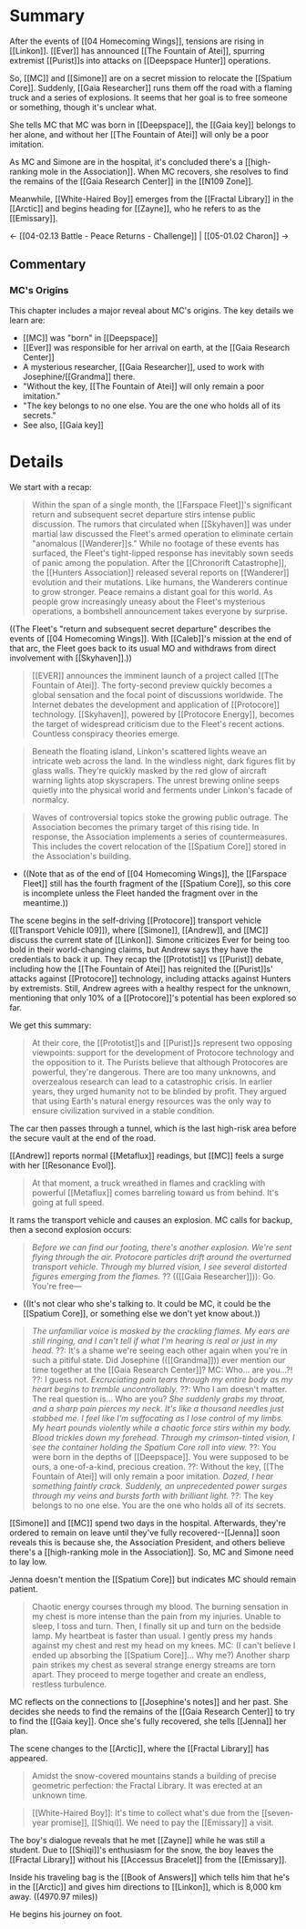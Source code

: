 # Summary
After the events of [[04 Homecoming Wings]], tensions are rising in [[Linkon]]. [[Ever]] has announced [[The Fountain of Atei]], spurring extremist [[Purist]]s into attacks on [[Deepspace Hunter]] operations.

So, [[MC]] and [[Simone]] are on a secret mission to relocate the [[Spatium Core]]. Suddenly, [[Gaia Researcher]] runs them off the road with a flaming truck and a series of explosions. It seems that her goal is to free someone or something, though it's unclear what.

She tells MC that MC was born in [[Deepspace]], the [[Gaia key]] belongs to her alone, and without her [[The Fountain of Atei]] will only be a poor imitation.

As MC and Simone are in the hospital, it's concluded there's a [[high-ranking mole in the Association]]. When MC recovers, she resolves to find the remains of the [[Gaia Research Center]] in the [[N109 Zone]].

Meanwhile, [[White-Haired Boy]] emerges from the [[Fractal Library]] in the [[Arctic]] and begins heading for [[Zayne]], who he refers to as the [[Emissary]].

← [[04-02.13 Battle - Peace Returns - Challenge]] | [[05-01.02 Charon]] →
## Commentary
### MC's Origins
This chapter includes a major reveal about MC's origins. The key details we learn are:
* [[MC]] was "born" in [[Deepspace]]
* [[Ever]] was responsible for her arrival on earth, at the [[Gaia Research Center]]
* A mysterious researcher, [[Gaia Researcher]], used to work with Josephine/[[Grandma]] there.
* "Without the key, [[The Fountain of Atei]] will only remain a poor imitation."
* "The key belongs to no one else. You are the one who holds all of its secrets."
* See also, [[Gaia key]]

# Details
We start with a recap:
> Within the span of a single month, the [[Farspace Fleet]]'s significant return and subsequent secret departure stirs intense public discussion.
> The rumors that circulated when [[Skyhaven]] was under martial law discussed the Fleet's armed operation to eliminate certain "anomalous [[Wanderer]]s."
> While no footage of these events has surfaced, the Fleet's tight-lipped response has inevitably sown seeds of panic among the population.
> After the [[Chronorift Catastrophe]], the [[Hunters Association]] released several reports on [[Wanderer]] evolution and their mutations.
> Like humans, the Wanderers continue to grow stronger. Peace remains a distant goal for this world.
> As people grow increasingly uneasy about the Fleet's mysterious operations, a bombshell announcement takes everyone by surprise.

((The Fleet's "return and subsequent secret departure" describes the events of [[04 Homecoming Wings]]. With [[Caleb]]'s mission at the end of that arc, the Fleet goes back to its usual MO and withdraws from direct involvement with [[Skyhaven]].))

> [[EVER]] announces the imminent launch of a project called [[The Fountain of Atei]].
> The forty-second preview quickly becomes a global sensation and the focal point of discussions worldwide.
> The Internet debates the development and application of [[Protocore]] technology.
> [[Skyhaven]], powered by [[Protocore Energy]], becomes the target of widespread criticism due to the Fleet's recent actions. Countless conspiracy theories emerge.

> Beneath the floating island, Linkon's scattered lights weave an intricate web across the land.
> In the windless night, dark figures flit by glass walls. They're quickly masked by the red glow of aircraft warning lights atop skyscrapers.
> The unrest brewing online seeps quietly into the physical world and ferments under Linkon's facade of normalcy.

> Waves of controversial topics stoke the growing public outrage. The Association becomes the primary target of this rising tide.
> In response, the Association implements a series of countermeasures. This includes the covert relocation of the [[Spatium Core]] stored in the Association's building.
* ((Note that as of the end of [[04 Homecoming Wings]], the [[Farspace Fleet]] still has the fourth fragment of the [[Spatium Core]], so this core is incomplete unless the Fleet handed the fragment over in the meantime.))

The scene begins in the self-driving [[Protocore]] transport vehicle ([[Transport Vehicle I09]]), where [[Simone]], [[Andrew]], and [[MC]] discuss the current state of [[Linkon]]. Simone criticizes Ever for being too bold in their world-changing claims, but Andrew says they have the credentials to back it up. They recap the [[Prototist]] vs [[Purist]] debate, including how the [[The Fountain of Atei]] has reignited the [[Purist]]s' attacks against [[Protocore]] technology, including attacks against Hunters by extremists. Still, Andrew agrees with a healthy respect for the unknown, mentioning that only 10% of a [[Protocore]]'s potential has been explored so far.

We get this summary:
> At their core, the [[Prototist]]s and [[Purist]]s represent two opposing viewpoints: support for the development of Protocore technology and the opposition to it.
> The Purists believe that although Protocores are powerful, they're dangerous. There are too many unknowns, and overzealous research can lead to a catastrophic crisis.
> In earlier years, they urged humanity not to be blinded by profit. They argued that using Earth's natural energy resources was the only way to ensure civilization survived in a stable condition.

The car then passes through a tunnel, which is the last high-risk area before the secure vault at the end of the road.

[[Andrew]] reports normal [[Metaflux]] readings, but [[MC]] feels a surge with her [[Resonance Evol]].
> At that moment, a truck wreathed in flames and crackling with powerful [[Metaflux]] comes barreling toward us from behind. It's going at full speed.

It rams the transport vehicle and causes an explosion. MC calls for backup, then a second explosion occurs:

> *Before we can find our footing, there's another explosion. We're sent flying through the air.*
> *Protocore particles drift around the overturned transport vehicle. Through my blurred vision, I see several distorted figures emerging from the flames.*
> ?? (([[Gaia Researcher]])): Go. You're free—
* ((It's not clear who she's talking to. It could be MC, it could be the [[Spatium Core]], or something else we don't yet know about.))
> *The unfamiliar voice is masked by the crackling flames. My ears are still ringing, and I can't tell if what I'm hearing is real or just in my head.*
> ??: It's a shame we're seeing each other again when you're in such a pitiful state. Did Josephine (([[Grandma]])) ever mention our time together at the [[Gaia Research Center]]? 
> MC: Who... are you...?!
> ??: I guess not.
> *Excruciating pain tears through my entire body as my heart begins to tremble uncontrollably.*
> ??: Who I am doesn't matter. The real question is... Who are you?
> *She suddenly grabs my throat, and a sharp pain pierces my neck. It's like a thousand needles just stabbed me.*
> *I feel like I'm suffocating as I lose control of my limbs. My heart pounds violently while a chaotic force stirs within my body.*
> *Blood trickles down my forehead. Through my crimson-tinted vision, I see the container holding the Spatium Core roll into view.*
> ??: You were born in the depths of [[Deepspace]]. You were supposed to be ours, a one-of-a-kind, precious creation.
> ??: Without the key, [[The Fountain of Atei]] will only remain a poor imitation. 
> *Dazed, I hear something faintly crack. Suddenly, an unprecedented power surges through my veins and bursts forth with brilliant light.*
> ??: The key belongs to no one else. You are the one who holds all of its secrets.

[[Simone]] and [[MC]] spend two days in the hospital. Afterwards, they're ordered to remain on leave until they've fully recovered--[[Jenna]] soon reveals this is because she, the Association President, and others believe there's a [[high-ranking mole in the Association]]. So, MC and Simone need to lay low.

Jenna doesn't mention the [[Spatium Core]] but indicates MC should remain patient.

> Chaotic energy courses through my blood. The burning sensation in my chest is more intense than the pain from my injuries.
> Unable to sleep, I toss and turn. Then, I finally sit up and turn on the bedside lamp.
> My heartbeat is faster than usual. I gently press my hands against my chest and rest my head on my knees.
> MC: (I can't believe I ended up absorbing the [[Spatium Core]]... Why me?)
> Another sharp pain strikes my chest as several strange energy streams are torn apart. They proceed to merge together and create an endless, restless turbulence.

MC reflects on the connections to [[Josephine's notes]] and her past. She decides she needs to find the remains of the [[Gaia Research Center]] to try to find the [[Gaia key]]. Once she's fully recovered, she tells [[Jenna]] her plan.

The scene changes to the [[Arctic]], where the [[Fractal Library]] has appeared.
> Amidst the snow-covered mountains stands a building of precise geometric perfection: the Fractal Library. It was erected at an unknown time.

> [[White-Haired Boy]]: It's time to collect what's due from the [[seven-year promise]], [[Shiqi]]. We need to pay the [[Emissary]] a visit.

The boy's dialogue reveals that he met [[Zayne]] while he was still a student. Due to [[Shiqi]]'s enthusiasm for the snow, the boy leaves the [[Fractal Library]] without his [[Accessus Bracelet]] from the [[Emissary]].

Inside his traveling bag is the [[Book of Answers]] which tells him that he's in the [[Arctic]] and gives him directions to [[Linkon]], which is 8,000 km away. ((4970.97 miles))

He begins his journey on foot.
